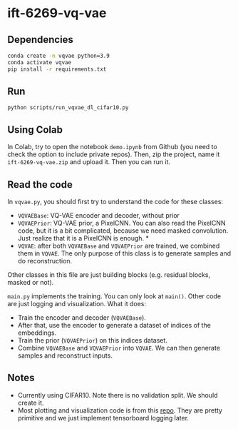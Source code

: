 # ift-6269-vq-vae

## Dependencies

```sh
conda create -n vqvae python=3.9
conda activate vqvae
pip install -r requirements.txt
```

## Run

`python scripts/run_vqvae_dl_cifar10.py`

## Using Colab

In Colab, try to open the notebook `demo.ipynb` from Github (you need to check the option to include private repos). Then, zip the project, name it `ift-6269-vq-vae.zip` and upload it. Then you can run it.


## Read the code



In `vqvae.py`, you should first try to understand the code for these classes:

* `VQVAEBase`: VQ-VAE encoder and decoder, without prior
* `VQVAEPrior`: VQ-VAE prior, a PixelCNN. You can also read the PixelCNN code, but it is a bit complicated, because we need masked convolution. Just realize that it is a PixelCNN is enough. * 
* `VQVAE`: after both `VQVAEBase` and `VQVAEPrior` are trained, we combined them in `VQVAE`. The only purpose of this class is to generate samples and do reconstruction.

Other classes in this file are just building blocks (e.g. residual blocks, masked or not).

`main.py` implements the training. You can only look at `main()`. Other code are just logging and visualization. What it does:

* Train the encoder and decoder (`VQVAEBase`).
* After that, use the encoder to generate a dataset of indices of the embeddings.
* Train the prior (`VQVAEPrior`) on this indices dataset.
* Combine `VQVAEBase` and `VQVAEPrior` into `VQVAE`. We can then generate samples and reconstruct inputs.


## Notes

* Currently using CIFAR10. Note there is no validation split. We should create it.
* Most plotting and visualization code is from this [repo](https://github.com/rll/deepul). They are pretty primitive and we just implement tensorboard logging later.
